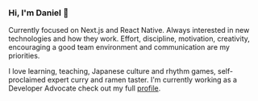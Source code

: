 ### Hi, I'm Daniel 👋

<!--
**dastasoft/dastasoft** is a ✨ _special_ ✨ repository because its `README.md` (this file) appears on your GitHub profile.

Here are some ideas to get you started:

- 🔭 I’m currently working on ...
- 🌱 I’m currently learning ...
- 👯 I’m looking to collaborate on ...
- 🤔 I’m looking for help with ...
- 💬 Ask me about ...
- 📫 How to reach me: ...
- 😄 Pronouns: ...
- ⚡ Fun fact: ...
-->
Currently focused on Next.js and React Native. Always interested in new technologies and how they work. Effort, discipline, motivation, creativity, encouraging a good team environment and communication are my priorities.

I love learning, teaching, Japanese culture and rhythm games, self-proclaimed expert curry and ramen taster. I'm currently working as a Developer Advocate check out my full [profile](https://dastasoft.netlify.app/).
